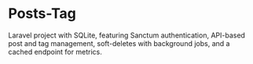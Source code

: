 # Posts-Tag
Laravel project with SQLite, featuring Sanctum authentication, API-based post and tag management, soft-deletes with background jobs, and a cached endpoint for metrics.
